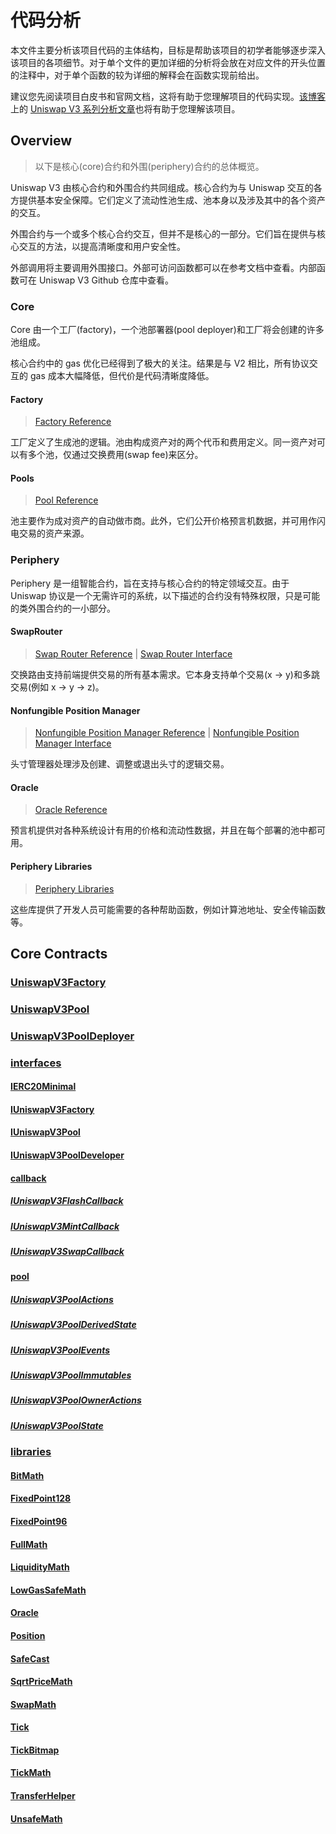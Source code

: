 # 代码分析

本文件主要分析该项目代码的主体结构，目标是帮助该项目的初学者能够逐步深入该项目的各项细节。对于单个文件的更加详细的分析将会放在对应文件的开头位置的注释中，对于单个函数的较为详细的解释会在函数实现前给出。

建议您先阅读项目白皮书和官网文档，这将有助于您理解项目的代码实现。[该博客](https://liaoph.com
)上的 [Uniswap V3 系列分析文章](https://liaoph.com/uniswap-v3-1/)也将有助于您理解该项目。

## Overview
> 以下是核心(core)合约和外围(periphery)合约的总体概览。

Uniswap V3 由核心合约和外围合约共同组成。核心合约为与 Uniswap 交互的各方提供基本安全保障。它们定义了流动性池生成、池本身以及涉及其中的各个资产的交互。

外围合约与一个或多个核心合约交互，但并不是核心的一部分。它们旨在提供与核心交互的方法，以提高清晰度和用户安全性。

外部调用将主要调用外围接口。外部可访问函数都可以在参考文档中查看。内部函数可在 Uniswap V3 Github 仓库中查看。

### Core
Core 由一个工厂(factory)，一个池部署器(pool deployer)和工厂将会创建的许多池组成。

核心合约中的 gas 优化已经得到了极大的关注。结果是与 V2 相比，所有协议交互的 gas 成本大幅降低，但代价是代码清晰度降低。

#### Factory
> [Factory Reference](https://docs.uniswap.org/protocol/reference/core/UniswapV3Factory)

工厂定义了生成池的逻辑。池由构成资产对的两个代币和费用定义。同一资产对可以有多个池，仅通过交换费用(swap fee)来区分。

#### Pools
> [Pool Reference](https://docs.uniswap.org/protocol/reference/core/UniswapV3Pool)

池主要作为成对资产的自动做市商。此外，它们公开价格预言机数据，并可用作闪电交易的资产来源。

### Periphery
Periphery 是一组智能合约，旨在支持与核心合约的特定领域交互。由于 Uniswap 协议是一个无需许可的系统，以下描述的合约没有特殊权限，只是可能的类外围合约的一小部分。

#### SwapRouter
> [Swap Router Reference](https://docs.uniswap.org/protocol/reference/periphery/SwapRouter) | [Swap Router Interface](https://docs.uniswap.org/protocol/reference/periphery/interfaces/ISwapRouter)

交换路由支持前端提供交易的所有基本需求。它本身支持单个交易(x -> y)和多跳交易(例如 x -> y -> z)。

#### Nonfungible Position Manager
> [Nonfungible Position Manager Reference](https://docs.uniswap.org/protocol/reference/periphery/NonfungiblePositionManager) | [Nonfungible Position Manager Interface](https://docs.uniswap.org/protocol/reference/periphery/interfaces/INonfungiblePositionManager)

头寸管理器处理涉及创建、调整或退出头寸的逻辑交易。

#### Oracle
> [Oracle Reference](https://docs.uniswap.org/protocol/reference/core/libraries/Oracle)

预言机提供对各种系统设计有用的价格和流动性数据，并且在每个部署的池中都可用。

#### Periphery Libraries
> [Periphery Libraries](https://docs.uniswap.org/protocol/reference/periphery/libraries/Base64)

这些库提供了开发人员可能需要的各种帮助函数，例如计算池地址、安全传输函数等。

## Core Contracts

### [UniswapV3Factory](./contracts/UniswapV3Factory.sol)



### [UniswapV3Pool](./contracts/UniswapV3Pool.sol)



### [UniswapV3PoolDeployer](./contracts/UniswapV3PoolDeployer.sol)



### [interfaces](./contracts/interfaces/)
#### [IERC20Minimal](./contracts/interfaces/IERC20Minimal.sol)



#### [IUniswapV3Factory](./contracts/interfaces/IUniswapV3Factory.sol)


#### [IUniswapV3Pool](./contracts/interfaces/IUniswapV3Pool.sol)


#### [IUniswapV3PoolDeveloper](./contracts/interfaces/IUniswapV3PoolDeployer.sol)


#### [callback](./contracts/interfaces/callback/)
##### [IUniswapV3FlashCallback](./contracts/interfaces/callback/IUniswapV3FlashCallback.sol)


##### [IUniswapV3MintCallback](./contracts/interfaces/callback/IUniswapV3MintCallback.sol)


##### [IUniswapV3SwapCallback](./contracts/interfaces/callback/IUniswapV3SwapCallback.sol)


#### [pool](./contracts/interfaces/pool/)
##### [IUniswapV3PoolActions](./contracts/interfaces/pool/IUniswapV3PoolActions.sol)


##### [IUniswapV3PoolDerivedState](./contracts/interfaces/pool/IUniswapV3PoolDerivedState.sol)


##### [IUniswapV3PoolEvents](./contracts/interfaces/pool/IUniswapV3PoolEvents.sol)


##### [IUniswapV3PoolImmutables](./contracts/interfaces/pool/IUniswapV3PoolImmutables.sol)


##### [IUniswapV3PoolOwnerActions](./contracts/interfaces/pool/IUniswapV3PoolOwnerActions.sol)


##### [IUniswapV3PoolState](./contracts/interfaces/pool/IUniswapV3PoolState.sol)


### [libraries](./contracts/libraries/)
#### [BitMath](./contracts/libraries/BitMath.sol)


#### [FixedPoint128](./contracts/libraries/FixedPoint128.sol)


#### [FixedPoint96](./contracts/libraries/FixedPoint96.sol)


#### [FullMath](./contracts/libraries/FullMath.sol)


#### [LiquidityMath](./contracts/libraries/LiquidityMath.sol)


#### [LowGasSafeMath](./contracts/libraries/LowGasSafeMath.sol)


#### [Oracle](./contracts/libraries/Oracle.sol)


#### [Position](./contracts/libraries/Position.sol)


#### [SafeCast](./contracts/libraries/SafeCast.sol)


#### [SqrtPriceMath](./contracts/libraries/SqrtPriceMath.sol)



#### [SwapMath](./contracts/libraries/SwapMath.sol)


#### [Tick](./contracts/libraries/Tick.sol)


#### [TickBitmap](./contracts/libraries/TickBitmap.sol)


#### [TickMath](./contracts/libraries/TickMath.sol)


#### [TransferHelper](./contracts/libraries/TransferHelper.sol)


#### [UnsafeMath](./contracts/libraries/UnsafeMath.sol)


